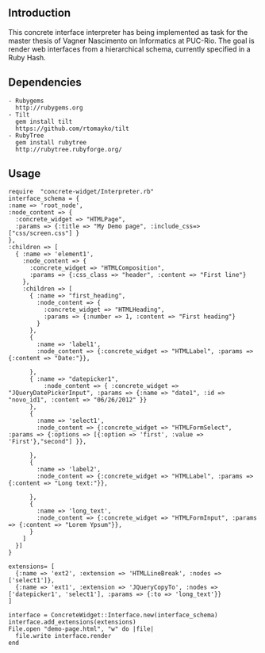 Introduction
------------
This concrete interface interpreter has being implemented as task for the master thesis of 
Vagner Nascimento on Informatics at PUC-Rio. 
The goal is render web interfaces from a hierarchical schema, currently specified in a Ruby Hash.

Dependencies
------------
    - Rubygems
      http://rubygems.org
    - Tilt
      gem install tilt
      https://github.com/rtomayko/tilt
    - RubyTree
      gem install rubytree
      http://rubytree.rubyforge.org/

Usage
-----
 
    require  "concrete-widget/Interpreter.rb"
    interface_schema = { 
    :name => 'root_node', 
    :node_content => {
      :concrete_widget => "HTMLPage", 
      :params => {:title => "My Demo page", :include_css=> ["css/screen.css"] }
    },
    :children => [
      { :name => 'element1',
        :node_content => {
          :concrete_widget => "HTMLComposition",
          :params => {:css_class => "header", :content => "First line"}
        },
        :children => [
          { :name => "first_heading",
            :node_content => { 
              :concrete_widget => "HTMLHeading",
              :params => {:number => 1, :content => "First heading"}
            }
          },
          {
            :name => 'label1',
            :node_content => {:concrete_widget => "HTMLLabel", :params => {:content => "Date:"}},
          
          },
          { :name => "datepicker1",
              :node_content => { :concrete_widget => "JQueryDatePickerInput", :params => {:name => "date1", :id => "novo_id1", :content => "06/26/2012" }}
          },
          {
            :name => 'select1',
            :node_content => {:concrete_widget => "HTMLFormSelect", :params => {:options => [{:option => 'first', :value => 'First'},"second"] }},
          
          },
          {
            :name => 'label2',
            :node_content => {:concrete_widget => "HTMLLabel", :params => {:content => "Long text:"}},
          
          },
          {
            :name => 'long_text',
            :node_content => {:concrete_widget => "HTMLFormInput", :params => {:content => "Lorem Ypsum"}},
          }
        ]
      }]
    }
    
    extensions= [
      {:name => 'ext2', :extension => 'HTMLLineBreak', :nodes => ['select1']},
      {:name => 'ext1', :extension => 'JQueryCopyTo', :nodes => ['datepicker1', 'select1'], :params => {:to => 'long_text'}}
    ]
    
    interface = ConcreteWidget::Interface.new(interface_schema)
    interface.add_extensions(extensions)
    File.open "demo-page.html", "w" do |file|  
      file.write interface.render
    end 
